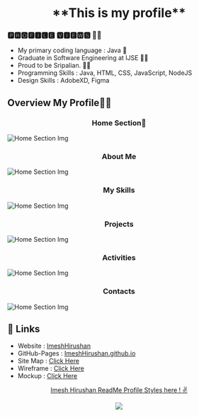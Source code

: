 <h1 align="center">**This is my profile**</h1>


### 🅿🆁🅾🅵🅸🅻🅴 🆅🅸🅴🆆🆂 🕵️‍♂️
- My primary coding language : Java 🧒
- Graduate in Software Engineering at IJSE 👨‍🎓
- Proud to be Sripalian. 💙🧡
- Programming Skills : Java, HTML, CSS, JavaScript, NodeJS
- Design Skills : AdobeXD, Figma


<h2>Overview My Profile🕵️‍♂️ </h2>

<h3 align="center">Home Section🧒</h3>

![Home Section Img](assets/images/ReadMe/Home.PNG)


<h3 align="center">About Me</h3>

![Home Section Img](assets/images/ReadMe/About%20Me.PNG)

<h3 align="center">My Skills</h3>

![Home Section Img](assets/images/ReadMe/Skil.PNG)

<h3 align="center">Projects</h3>

![Home Section Img](assets/images/ReadMe/Projects.PNG)

<h3 align="center">Activities</h3>

![Home Section Img](assets/images/ReadMe/Activities.PNG)

<h3 align="center">Contacts</h3>

![Home Section Img](assets/images/ReadMe/Contact.PNG)


## :link: **Links**
- Website : [ImeshHirushan](https://imeshhirushan2117.000webhostapp.com/)
- GitHub-Pages : [ImeshHirushan.github.io](https://imeshhirushan2117.github.io/MyProfile/)
- Site Map : [Click Here](https://www.gloomaps.com/pCRDodpQlA)
- Wireframe : [Click Here](https://wireframe.cc/r1XAgf)
- Mockup : [Click Here](https://www.figma.com/file/01TAM9SugmHe1yqvp7gsWY/Web-Page?node-id=0%3A1)

<p align="center">
<a href="https://github.com/imeshhirushan2117/Readme-File-Styles">
Imesh Hirushan ReadMe Profile Styles here ! ✌
</a>
</p>

<p align="center">
  <img src="https://capsule-render.vercel.app/api?type=waving&color=gradient&height=80&section=footer"/>
</p>